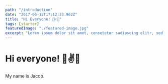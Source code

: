 ```yaml
---
path: "/introduction"
date: "2017-06-12T17:12:33.962Z"
title: "Hi Everyone! 👋✌️🙋"
tags: [starter]
featuredImage: "./featured-image.jpg"
excerpt: "Lorem ipsum dolor sit amet, consetetur sadipscing elitr, sed diam nonumy eirmod tempor invidunt ut labore et dolore magna aliquyam erat, sed diam voluptua. At vero eos et accusam et justo duo dolores et ea rebum. Stet clita kasd gubergren, no sea takimata sanctus est Lorem ipsum dolor sit amet."
---
```


# Hi everyone! 👋✌️🙋

My name is Jacob.
